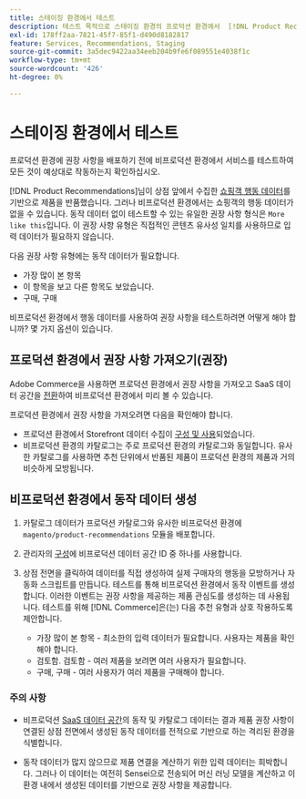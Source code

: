 ```yaml
---
title: 스테이징 환경에서 테스트
description: 테스트 목적으로 스테이징 환경의 프로덕션 환경에서  [!DNL Product Recommendations] 을(를) 사용하는 방법을 알아봅니다.
exl-id: 178ff2aa-7821-45f7-85f1-d490d8182817
feature: Services, Recommendations, Staging
source-git-commit: 3a5dec9422aa34eeb204b9fe6f089551e4038f1c
workflow-type: tm+mt
source-wordcount: '426'
ht-degree: 0%

---
```


# 스테이징 환경에서 테스트

프로덕션 환경에 권장 사항을 배포하기 전에 비프로덕션 환경에서 서비스를 테스트하여 모든 것이 예상대로 작동하는지 확인하십시오.

[!DNL Product Recommendations]님이 상점 앞에서 수집한 [쇼핑객 행동 데이터](behavioral-data.md)를 기반으로 제품을 반품했습니다. 그러나 비프로덕션 환경에서는 쇼핑객의 행동 데이터가 없을 수 있습니다. 동작 데이터 없이 테스트할 수 있는 유일한 권장 사항 형식은 `More like this`입니다. 이 권장 사항 유형은 직접적인 콘텐츠 유사성 일치를 사용하므로 입력 데이터가 필요하지 않습니다.

다음 권장 사항 유형에는 동작 데이터가 필요합니다.

- 가장 많이 본 항목
- 이 항목을 보고 다른 항목도 보았습니다.
- 구매, 구매

비프로덕션 환경에서 행동 데이터를 사용하여 권장 사항을 테스트하려면 어떻게 해야 합니까? 몇 가지 옵션이 있습니다.

## 프로덕션 환경에서 권장 사항 가져오기(권장)

Adobe Commerce을 사용하면 프로덕션 환경에서 권장 사항을 가져오고 SaaS 데이터 공간을 [전환](settings.md)하여 비프로덕션 환경에서 미리 볼 수 있습니다.

프로덕션 환경에서 권장 사항을 가져오려면 다음을 확인해야 합니다.

- 프로덕션 환경에서 Storefront 데이터 수집이 [구성 및 사용](install-configure.md)되었습니다.
- 비프로덕션 환경의 카탈로그는 주로 프로덕션 환경의 카탈로그와 동일합니다. 유사한 카탈로그를 사용하면 추천 단위에서 반품된 제품이 프로덕션 환경의 제품과 거의 비슷하게 모방됩니다.

## 비프로덕션 환경에서 동작 데이터 생성

1. 카탈로그 데이터가 프로덕션 카탈로그와 유사한 비프로덕션 환경에 `magento/product-recommendations` 모듈을 배포합니다.

1. 관리자의 [구성](../landing/saas.md#saas-configuration)에 비프로덕션 데이터 공간 ID 중 하나를 사용합니다.

1. 상점 전면을 클릭하여 데이터를 직접 생성하여 실제 구매자의 행동을 모방하거나 자동화 스크립트를 만듭니다. 테스트를 통해 비프로덕션 환경에서 동작 이벤트를 생성합니다. 이러한 이벤트는 권장 사항을 제공하는 제품 관심도를 생성하는 데 사용됩니다. 테스트를 위해 [!DNL Commerce]은(는) 다음 추천 유형과 상호 작용하도록 제안합니다.

   - 가장 많이 본 항목 - 최소한의 입력 데이터가 필요합니다. 사용자는 제품을 확인해야 합니다.
   - 검토함. 검토함 - 여러 제품을 보려면 여러 사용자가 필요합니다.
   - 구매, 구매 - 여러 사용자가 여러 제품을 구매해야 합니다.

### 주의 사항

- 비프로덕션 [SaaS 데이터 공간](../landing/saas.md#saas-configuration)의 동작 및 카탈로그 데이터는 결과 제품 권장 사항이 연결된 상점 전면에서 생성된 동작 데이터를 전적으로 기반으로 하는 격리된 환경을 식별합니다.

- 동작 데이터가 많지 않으므로 제품 연결을 계산하기 위한 입력 데이터는 희박합니다. 그러나 이 데이터는 여전히 Sensei으로 전송되어 머신 러닝 모델을 계산하고 이 환경 내에서 생성된 데이터를 기반으로 권장 사항을 제공합니다.
